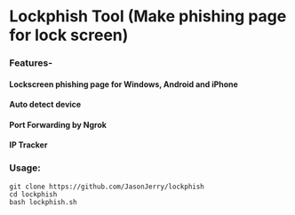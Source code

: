 # Lockphish Tool (Make phishing page for lock screen)

### Features- 

#### Lockscreen phishing page for Windows, Android and iPhone
#### Auto detect device
#### Port Forwarding by Ngrok
#### IP Tracker

### Usage:
```
git clone https://github.com/JasonJerry/lockphish
cd lockphish
bash lockphish.sh
```
